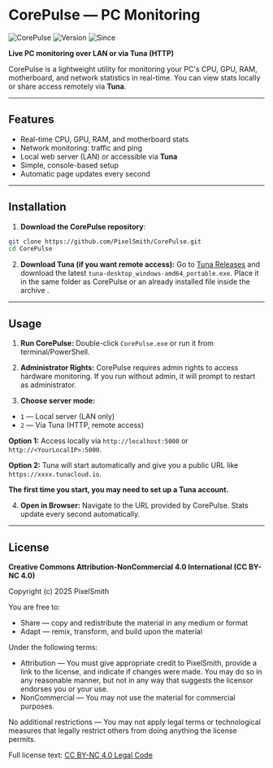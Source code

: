 # CorePulse — PC Monitoring

![CorePulse](https://img.shields.io/badge/author-PixelSmith-blue) ![Version](https://img.shields.io/badge/version-1.1-green) ![Since](https://img.shields.io/badge/founded-2025-orange)

**Live PC monitoring over LAN or via Tuna (HTTP)**

CorePulse is a lightweight utility for monitoring your PC's CPU, GPU, RAM, motherboard, and network statistics in real-time. You can view stats locally or share access remotely via **Tuna**.

---

## Features

* Real-time CPU, GPU, RAM, and motherboard stats
* Network monitoring: traffic and ping
* Local web server (LAN) or accessible via **Tuna**
* Simple, console-based setup
* Automatic page updates every second

---

## Installation

1. **Download the CorePulse repository**:

```bash
git clone https://github.com/PixelSmith/CorePulse.git
cd CorePulse
```

2. **Download Tuna (if you want remote access):**
   Go to [Tuna Releases](https://tuna.am/docs/guides/desktop/) and download the latest `tuna-desktop_windows-amd64_portable.exe`. Place it in the same folder as CorePulse or an already installed file inside the archive .

---

## Usage

1. **Run CorePulse:**
   Double-click `CorePulse.exe` or run it from terminal/PowerShell.

2. **Administrator Rights:**
   CorePulse requires admin rights to access hardware monitoring. If you run without admin, it will prompt to restart as administrator.

3. **Choose server mode:**

* `1` — Local server (LAN only)
* `2` — Via Tuna (HTTP, remote access)

**Option 1:** Access locally via `http://localhost:5000` or `http://<YourLocalIP>:5000`.

**Option 2:** Tuna will start automatically and give you a public URL like `https://xxxx.tunacloud.io`.

**The first time you start, you may need to set up a Tuna account.**

4. **Open in Browser:**
   Navigate to the URL provided by CorePulse. Stats update every second automatically.

---

## License

**Creative Commons Attribution-NonCommercial 4.0 International (CC BY-NC 4.0)**

Copyright (c) 2025 PixelSmith

You are free to:

* Share — copy and redistribute the material in any medium or format
* Adapt — remix, transform, and build upon the material

Under the following terms:

* Attribution — You must give appropriate credit to PixelSmith, provide a link to the license, and indicate if changes were made. You may do so in any reasonable manner, but not in any way that suggests the licensor endorses you or your use.
* NonCommercial — You may not use the material for commercial purposes.

No additional restrictions — You may not apply legal terms or technological measures that legally restrict others from doing anything the license permits.

Full license text: [CC BY-NC 4.0 Legal Code](https://creativecommons.org/licenses/by-nc/4.0/legalcode)
